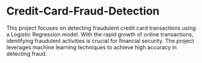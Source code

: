 # Credit-Card-Fraud-Detection
This project focuses on detecting fraudulent credit card transactions using a Logistic Regression model. With the rapid growth of online transactions, identifying fraudulent activities is crucial for financial security. The project leverages machine learning techniques to achieve high accuracy in detecting fraud.
